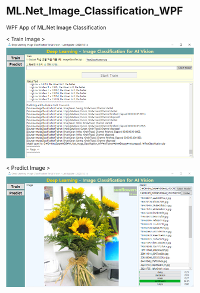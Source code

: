 # ML.Net_Image_Classification_WPF
WPF App of ML.Net Image Classification

< Train Image >
![Train](https://github.com/GGorany/ML.Net_Image_Classification_WPF/blob/master/Train.png?raw=true)

< Predict Image >
![Predict](https://github.com/GGorany/ML.Net_Image_Classification_WPF/blob/master/Predict.png?raw=true)
